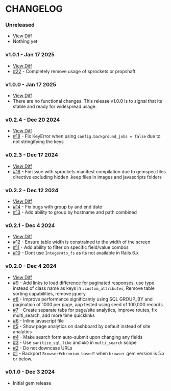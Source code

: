 # CHANGELOG

### Unreleased
- [View Diff](https://github.com/westonganger/rails_local_analytics/compare/v1.0.0...master)
- Nothing yet

### v1.0.1 - Jan 17 2025
- [View Diff](https://github.com/westonganger/rails_local_analytics/compare/v1.0.0...v1.0.1)
- [#22](https://github.com/westonganger/rails_local_analytics/pull/22) - Completely remove usage of sprockets or propshaft

### v1.0.0 - Jan 17 2025
- [View Diff](https://github.com/westonganger/rails_local_analytics/compare/v0.2.4...v1.0.0)
- There are no functional changes. This release v1.0.0 is to signal that its stable and ready for widespread usage.

### v0.2.4 - Dec 20 2024
- [View Diff](https://github.com/westonganger/rails_local_analytics/compare/v0.2.3...v0.2.4)
- [#18](https://github.com/westonganger/rails_local_analytics/pull/18) - Fix KeyError when using `config.background_jobs = false` due to not stringifying the keys

### v0.2.3 - Dec 17 2024
- [View Diff](https://github.com/westonganger/rails_local_analytics/compare/v0.2.2...v0.2.3)
- [#16](https://github.com/westonganger/rails_local_analytics/pull/16) - Fix issue with sprockets manifest compilation due to gemspec.files directive excluding hidden .keep files in images and javascripts folders

### v0.2.2 - Dec 12 2024
- [View Diff](https://github.com/westonganger/rails_local_analytics/compare/v0.2.1...v0.2.2)
- [#14](https://github.com/westonganger/rails_local_analytics/pull/14) - Fix bugs with group by and end date
- [#13](https://github.com/westonganger/rails_local_analytics/pull/13) - Add ability to group by hostname and path combined

### v0.2.1 - Dec 4 2024
- [View Diff](https://github.com/westonganger/rails_local_analytics/compare/v0.2.0...v0.2.1)
- [#12](https://github.com/westonganger/rails_local_analytics/pull/12) - Ensure table width is constrained to the width of the screen
- [#11](https://github.com/westonganger/rails_local_analytics/pull/11) - Add ability to filter on specific field/value combos
- [#10](https://github.com/westonganger/rails_local_analytics/pull/10) - Dont use `Integer#to_fs` as its not available in Rails 6.x

### v0.2.0 - Dec 4 2024
- [View Diff](https://github.com/westonganger/rails_local_analytics/compare/v0.1.0...v0.2.0)
- [#9](https://github.com/westonganger/rails_local_analytics/pull/9) - Add links to load difference for paginated responses, use type instead of class name as keys in `:custom_attributes`, Remove table sorting capabilities, remove jquery
- [#8](https://github.com/westonganger/rails_local_analytics/pull/8) - Improve performance significantly using SQL GROUP_BY and pagination of 1000 per page, app tested using seed of 100,000 records
- [#7](https://github.com/westonganger/rails_local_analytics/pull/7) - Create separate tabs for page/site analytics, improve routes, fix multi_search, add more time quicklinks
- [#6](https://github.com/westonganger/rails_local_analytics/pull/6) - Inline javascript file
- [#5](https://github.com/westonganger/rails_local_analytics/pull/5) - Show page analytics on dashboard by default instead of site analytics
- [#4](https://github.com/westonganger/rails_local_analytics/pull/4) - Make search form auto-submit upon changing any fields
- [#3](https://github.com/westonganger/rails_local_analytics/pull/3) - Use `sanitize_sql_like` and `AND` in `multi_search` scope
- [#2](https://github.com/westonganger/rails_local_analytics/pull/2) - Do not downcase URLs
- [#1](https://github.com/westonganger/rails_local_analytics/pull/1) - Backport `Browser#chromium_based?` when `browser` gem version is 5.x or below.

### v0.1.0 - Dec 3 2024
- Initial gem release
